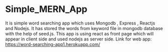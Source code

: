 # Simple_MERN_App
It is simple word searching app which uses Mongodb , Express , Reactjs and Nodejs.
It has stored the words from keyword file in mongodb database with the help of seed.js.
This app is using react as front page which will appear in client side and used nodejs as server side.
Link for web app: https://word-searching-app1.herokuapp.com/
